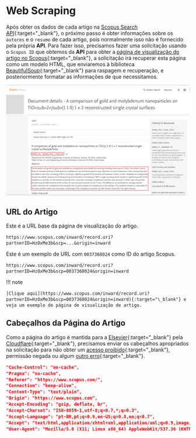 # Web Scraping

Após obter os dados de cada artigo na [Scopus Search API](https://dev.elsevier.com/documentation/SCOPUSSearchAPI.wadl){:target="\_blank"}, o próximo passo é obter informações sobre os `autores` e o `resumo` de cada artigo, pois normalmente isso não é fornecido pela própria **API**. Para fazer isso, precisamos fazer uma solicitação usando o `Scopus ID` que obtemos da **API** para obter a [página de visualização do artigo no Scopus](https://www.scopus.com/home.uri?zone=header&origin=recordpage){:target="\_blank"}, a solicitação irá recuperar esta página como um modelo HTML, que enviaremos à biblioteca [BeautifulSoup](https://beautiful-soup-4.readthedocs.io/en/latest/){:target="\_blank"} para raspagem e recuperação, e posteriormente formatar as informações de que necessitamos.

![Article Preview Page](../images/article-preview-page.png)

## URL do Artigo

Este é a URL base da página de visualização do artigo.

```text
https://www.scopus.com/inward/record.uri?partnerID=HzOxMe3b&scp=...&origin=inward
```

Este é um exemplo de URL com `0037368024` como ID do artigo Scopus.

```text
https://www.scopus.com/inward/record.uri?partnerID=HzOxMe3b&scp=0037368024&origin=inward
```

!!! note

    [Clique aqui](https://www.scopus.com/inward/record.uri?partnerID=HzOxMe3b&scp=0037368024&origin=inward){:target="\_blank"} e veja um exemplo de página de visualização de artigo.

## Cabeçalhos da Página do Artigo

Como a página do artigo é mantida para a [Elsevier](https://www.elsevier.com/pt-br){:target="\_blank"} pela [Cloudflare](https://www.cloudflare.com/pt-br/){:target="\_blank"}, precisamos enviar os cabeçalhos apropriados na solicitação para não obter um [acesso proibido](https://developer.mozilla.org/pt-BR/docs/Web/HTTP/Status/403){:target="\_blank"}, permissão negada ou algum [outro erro](https://developer.mozilla.org/en-US/docs/Web/HTTP/Status#client_error_responses){:target="\_blank"}.

```json
"Cache-Control": "no-cache",
"Pragma": "no-cache",
"Referer": "https://www.scopus.com/",
"Connection": "keep-alive",
"Content-Type": "text/plain",
"Origin": "https://www.scopus.com",
"Accept-Encoding": "gzip, deflate, br",
"Accept-Charset": "ISO-8859-1,utf-8;q=0.7,*;q=0.3",
"Accept-Language": "pt-BR,pt;q=0.9,en-US;q=0.8,en;q=0.7",
"Accept": "text/html,application/xhtml+xml,application/xml;q=0.9,image/avif,image/webp,image/apng,*/*;q=0.8,application/signed-exchange;v=b3;q=0.7",
"User-Agent": "Mozilla/5.0 (X11; Linux x86_64) AppleWebKit/537.36 (KHTML, like Gecko) Chrome/121.0.0.0 Safari/537.36"
```
